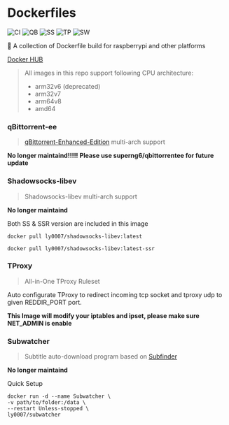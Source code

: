 # Dockerfiles
![CI](https://github.com/LASER-Yi/Dockerfiles/workflows/CI/badge.svg)
![QB](https://github.com/LASER-Yi/Dockerfiles/workflows/qBittorrent/badge.svg)
![SS](https://github.com/LASER-Yi/Dockerfiles/workflows/Shadowsocks-libev/badge.svg)
![TP](https://github.com/LASER-Yi/Dockerfiles/workflows/TProxy/badge.svg)
![SW](https://github.com/LASER-Yi/Dockerfiles/workflows/Subwatcher/badge.svg)

🐳 A collection of Dockerfile build for raspberrypi and other platforms

[Docker HUB](https://hub.docker.com/u/ly0007)

> All images in this repo support following CPU architecture:
> * arm32v6 (deprecated)
> * arm32v7
> * arm64v8
> * amd64

### qBittorrent-ee
> [qBittorrent-Enhanced-Edition](https://github.com/c0re100/qBittorrent-Enhanced-Edition)  multi-arch support

**No longer maintaind!!!!! Please use superng6/qbittorrentee for future update**

### Shadowsocks-libev
> Shadowsocks-libev multi-arch support

**No longer maintaind**

Both SS & SSR version are included in this image
```
docker pull ly0007/shadowsocks-libev:latest
```

```
docker pull ly0007/shadowsocks-libev:latest-ssr
```

### TProxy
> All-in-One TProxy Ruleset

Auto configurate TProxy to redirect incoming tcp socket and tproxy udp to given REDDIR_PORT port.

**This Image will modify your iptables and ipset, please make sure NET_ADMIN is enable**


### Subwatcher
> Subtitle auto-download program based on [Subfinder](https://github.com/ausaki/subfinder)

**No longer maintaind**

Quick Setup
```
docker run -d --name Subwatcher \
-v path/to/folder:/data \
--restart Unless-stopped \
ly0007/subwatcher
```
